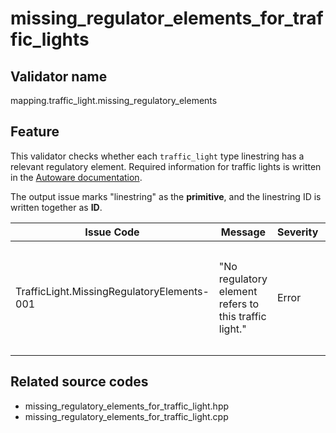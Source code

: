 # missing_regulator_elements_for_traffic_lights

## Validator name

mapping.traffic_light.missing_regulatory_elements

## Feature

This validator checks whether each `traffic_light` type linestring has a relevant regulatory element.
Required information for traffic lights is written in the [Autoware documentation](https://autowarefoundation.github.io/autoware-documentation/main/design/autoware-architecture/map/map-requirements/vector-map-requirements-overview/category_traffic_light/#vm-04-01-traffic-light-basics).

The output issue marks "linestring" as the **primitive**, and the linestring ID is written together as **ID**.

| Issue Code                                 | Message                                               | Severity | Description                                                                                     | Approach                                                                           |
| ------------------------------------------ | ----------------------------------------------------- | -------- | ----------------------------------------------------------------------------------------------- | ---------------------------------------------------------------------------------- |
| TrafficLight.MissingRegulatoryElements-001 | "No regulatory element refers to this traffic light." | Error    | There is a `traffic_light` type linestring that hasn't been referred to any regulatory element. | Create a `traffic_light` subtype regulatory element that refers to this linestring |

## Related source codes

- missing_regulatory_elements_for_traffic_light.hpp
- missing_regulatory_elements_for_traffic_light.cpp
